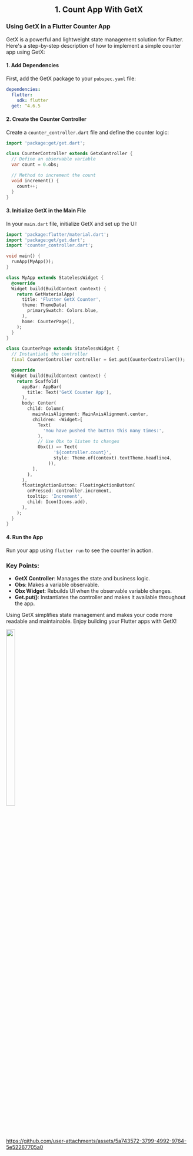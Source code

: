 <h2 align = "center"> 1. Count App With GetX </h2>

### Using GetX in a Flutter Counter App

GetX is a powerful and lightweight state management solution for Flutter. Here's a step-by-step description of how to implement a simple counter app using GetX:

#### 1. Add Dependencies
First, add the GetX package to your `pubspec.yaml` file:
```yaml
dependencies:
  flutter:
    sdk: flutter
  get: ^4.6.5
```

#### 2. Create the Counter Controller
Create a `counter_controller.dart` file and define the counter logic:
```dart
import 'package:get/get.dart';

class CounterController extends GetxController {
  // Define an observable variable
  var count = 0.obs;

  // Method to increment the count
  void increment() {
    count++;
  }
}
```

#### 3. Initialize GetX in the Main File
In your `main.dart` file, initialize GetX and set up the UI:
```dart
import 'package:flutter/material.dart';
import 'package:get/get.dart';
import 'counter_controller.dart';

void main() {
  runApp(MyApp());
}

class MyApp extends StatelessWidget {
  @override
  Widget build(BuildContext context) {
    return GetMaterialApp(
      title: 'Flutter GetX Counter',
      theme: ThemeData(
        primarySwatch: Colors.blue,
      ),
      home: CounterPage(),
    );
  }
}

class CounterPage extends StatelessWidget {
  // Instantiate the controller
  final CounterController controller = Get.put(CounterController());

  @override
  Widget build(BuildContext context) {
    return Scaffold(
      appBar: AppBar(
        title: Text('GetX Counter App'),
      ),
      body: Center(
        child: Column(
          mainAxisAlignment: MainAxisAlignment.center,
          children: <Widget>[
            Text(
              'You have pushed the button this many times:',
            ),
            // Use Obx to listen to changes
            Obx(() => Text(
                  '${controller.count}',
                  style: Theme.of(context).textTheme.headline4,
                )),
          ],
        ),
      ),
      floatingActionButton: FloatingActionButton(
        onPressed: controller.increment,
        tooltip: 'Increment',
        child: Icon(Icons.add),
      ),
    );
  }
}
```

#### 4. Run the App
Run your app using `flutter run` to see the counter in action.

### Key Points:
- **GetX Controller**: Manages the state and business logic.
- **Obs**: Makes a variable observable.
- **Obx Widget**: Rebuilds UI when the observable variable changes.
- **Get.put()**: Instantiates the controller and makes it available throughout the app.

Using GetX simplifies state management and makes your code more readable and maintainable. Enjoy building your Flutter apps with GetX!




<img src = "https://github.com/user-attachments/assets/1f67d78f-976c-4bc3-aa8c-b605d4173bc3" width=22% height=35%>

https://github.com/user-attachments/assets/5a743572-3799-4992-9764-5e52267705a0


